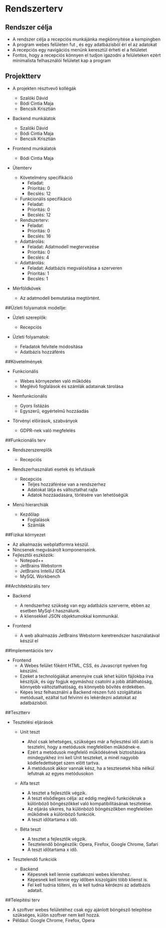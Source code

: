 # Rendszerterv

## Rendszer célja 

- A rendszer célja a recepciós munkájánka megkönnyítése a kempingben
- A program webes felületen fut , és egy adatbázisból éri el az adatokat
- A recepciós egy navigációs menünk keresztül érheti el a felületet
- Fontos, hogy a recepciós könnyen el tudjon igazodni a felületeken ezért minimalista felhasználói
 felületet kap a program
 
## Projektterv

- A projekten résztvevő kollégák
    - Szalóki Dávid
    - Bódi Cintia Maja
    - Bencsik Krisztián
    
- Backend munkálatok
  - Szalóki Dávid
  - Bódi Cintia Maja
  - Bencsik Krisztián
  
- Frontend munkálatok
  - Bódi Cintia Maja
  
- Ütemterv
  - Követelmény specifikáció
    * Feladat: 
    * Prioritás: 0
    * Becslés: 12
  - Funkcionális specifikáció
    * Feladat: 
    * Prioritás: 0
    * Becslés: 12
  - Rendszerterv:
    * Feladat: 
    * Prioritás: 0
    * Becslés: 16
  - Adattárolás:
    * Feladat: Adatmodell megtervezése
    * Prioritás: 0
    * Becslés: 4
  - Adattárolás:
    * Feladat: Adatbázis megvalósítása a szerveren
    * Prioritás: 1
    * Becslés: 1
    
- Mérföldkövek
  - Az adatmodell bemutatása megtörtént.
  
##Üzleti folyamatok modellje:

- Üzleti szereplők:
  - Recepciós
  
- Üzleti folyamatok:
  - Feladatok felvitele módosítása
  - Adatbázis hozzáférés
  
##Követelmények

- Funkcionális
  - Webes környezeten való működés
  - Meglévő foglalások és számlák adatainak tárolása

- Nemfunkcionális
  - Gyors listázás
  - Egyszerű, egyértelmű hozzáadás
  
- Törvényi előírások, szabványok
  - GDPR-nek való megfelelés
  
##Funkcionális terv

- Rendszerszereplők
  - Recepciós
  
- Rendszerhasználati esetek és lefutásaik
  - Recepciós
    * Teljes hozzáférése van a rendszerhez
    * Adatokat látja és változtathat rajta
    * Adatok hozzáadására, törlésére van lehetőségük

- Menü hierarchiák
  - Kezdőlap
    * Foglalások
    * Számlák
    
##Fizikai környezet

- Az alkalmazás webplatformra  készül.
- Nincsenek megvásárolt komponenseink.
- Fejlesztői eszközök:
  - Notepad++
  - JetBrains Webstorm
  - JetBrains IntelliJ IDEA
  - MySQL Workbench

##Architektúrális terv

- Backend
  - A rendszerhez szükség van egy adatbázis szerverre, ebben az esetben
    MySql-t használunk.
  - A kliensekkel JSON objektumokkal kommunikál.
  
- Frontend
  - A web alkalmazás JetBrains Webstorm keretrendszer használatával készül el
  
##Implementációs terv

- Frontend
  - A Webes felület főként HTML, CSS, és Javascript nyelven fog készülni.
  - Ezeket a technológiákat amennyire csak lehet külön fájlokba írva készítjük,
    és úgy fogjuk egymáshoz csatolni a jobb átláthatóság, könnyebb változtathatóság, 
    és könnyebb bővítés érdekében.
  - Képes lesz felhasználni a Backend részen futó szolgáltatás metódusait,
    ezáltal tud felvinni és lekérdezni adatokat az adatbázisból.
    
##Tesztterv

- Tesztelési eljárások
  - Unit teszt
    * Ahol csak lehetséges, szükséges már a fejlesztési idő alatt
      is tesztelni, hogy a metódusok megfelelően működnek-e.
    * Ezért a metódusok megfelelő működésének biztosítására mindegyikhez írni
      kell Unit teszteket, a minél nagyobb kódlefedettséget szem előtt tartva.
    * A metódusok akkor vannak kész, ha a tesztesetek hiba nélkül lefutnak az egyes metódusokon
    
  - Alfa teszt
    * A tesztet a fejlesztők végzik.
    * A teszt elsődleges célja: az eddig meglévő funkcióknak a különböző böngészőkkel való kompatibilitásának tesztelése. 
    * Az eljárás sikeres, ha különböző böngészőkben megfelelően működnek a különböző funkciók.
    * A teszt időtartama x idő.
    
  - Béta teszt
    * A tesztet a fejlesztők végzik.
    * Tesztelendő böngészők: Opera, Firefox, Google Chrome, Safari
    * A teszt időtartama x idő.
    
- Tesztelendő funkciók
  - Backend
    * Képesnek kell lennie csatlakozni webes klienshez.
    * Képesnek kell lennie egy időben kiszolgálni több klienst is.
    * Fel kell tudnia tölteni, és le kell tudnia kérdezni az adatbázis adatait.

##Telepítési terv

- A szoftver webes felületéhez csak egy ajánlott böngésző telepítése
  szükséges, külön szoftver nem kell hozzá.
- Például: Google Chrome, Firefox, Opera

